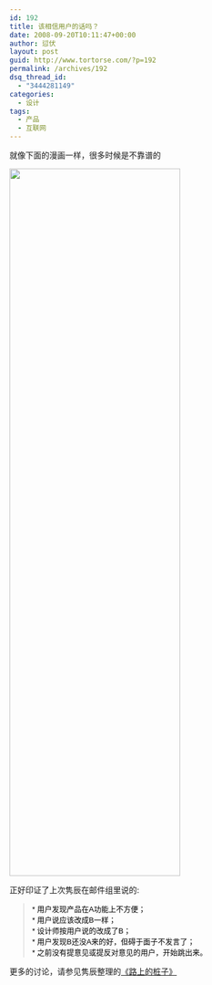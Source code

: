 ```yaml
---
id: 192
title: 该相信用户的话吗？
date: 2008-09-20T10:11:47+00:00
author: 愆伏
layout: post
guid: http://www.tortorse.com/?p=192
permalink: /archives/192
dsq_thread_id:
  - "3444281149"
categories:
  - 设计
tags:
  - 产品
  - 互联网
---
```

就像下面的漫画一样，很多时候是不靠谱的

[<img class="alignnone size-full wp-image-191" title="随便" src="http://www.tortorse.com/wp-content/uploads/2008/09/17293_1221822616lzow.jpg" alt="" width="300" height="1241" />](http://www.tortorse.com/wp-content/uploads/2008/09/17293_1221822616lzow.jpg)

正好印证了上次隽辰在邮件组里说的:

> <span class="Apple-style-span" style="border-collapse: collapse; font-size: 13px; font-style: normal; font-variant: normal; font-weight: normal; letter-spacing: normal; line-height: normal; orphans: 2; text-indent: 0px; text-transform: none; white-space: normal; widows: 2; word-spacing: 0px; font-family: arial; color: #000000;">* 用户发现产品在A功能上不方便；<br /> * 用户说应该改成B一样；<br /> * 设计师按用户说的改成了B；<br /> * 用户发现B还没A来的好，但碍于面子不发言了；<br /> * 之前没有提意见或提反对意见的用户，开始跳出来。</span>

更多的讨论，请参见隽辰整理的[《路上的桩子》](http://www.junchenwu.com/2008/09/case_discuss_nanjing_civcity.html)